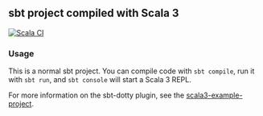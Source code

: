 ## sbt project compiled with Scala 3

[![Scala CI](https://github.com/dufrannea/jagsql/actions/workflows/scala.yml/badge.svg)](https://github.com/dufrannea/jagsql/actions/workflows/scala.yml)

### Usage

This is a normal sbt project. You can compile code with `sbt compile`, run it with `sbt run`, and `sbt console` will start a Scala 3 REPL.

For more information on the sbt-dotty plugin, see the
[scala3-example-project](https://github.com/scala/scala3-example-project/blob/main/README.md).
